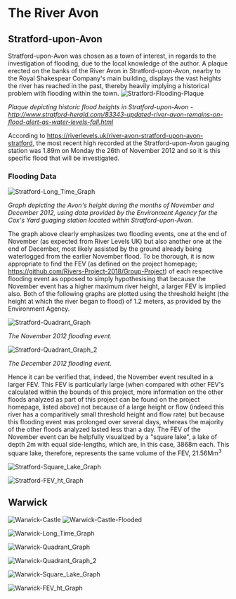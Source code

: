 # The River Avon
## Stratford-upon-Avon
Stratford-upon-Avon was chosen as a town of interest, in regards to the investigation of flooding, due to the local knowledge of the author. A plaque erected on the banks of the River Avon in Stratford-upon-Avon, nearby to the Royal Shakespear Company's main building, displays the vast heights the river has reached in the past, thereby heavily implying a historical problem with flooding within the town.
![Stratford-Flooding-Plaque](Stratford-Flooding-Plaque.png)

*Plaque depicting historic flood heights in Stratford-upon-Avon - http://www.stratford-herald.com/83343-updated-river-avon-remains-on-flood-alert-as-water-levels-fall.html*

According to https://riverlevels.uk/river-avon-stratford-upon-avon-stratford, the most recent high recorded at the Stratford-upon-Avon gauging station was 1.89m on Monday the 26th of November 2012 and so it is this specific flood that will be investigated.

### Flooding Data
![Stratford-Long_Time_Graph](Stratford-Long_Time_Graph.png)

*Graph depicting the Avon's height during the months of November and December 2012, using data provided by the Environment Agency for the Cox's Yard guaging station located within Stratford-upon-Avon.*

The graph above clearly emphasizes two flooding events, one at the end of November (as expected from River Levels UK) but also another one at the end of December, most likely assisted by the ground already being waterlogged from the earlier November flood. To be thorough, it is now appropriate to find the FEV (as defined on the project homepage; https://github.com/Rivers-Project-2018/Group-Project) of each respective flooding event as opposed to simply hypothesising that because the November event has a higher maximum river height, a larger FEV is implied also. Both of the following graphs are plotted using the threshold height (the height at which the river began to flood) of 1.2 meters, as provided by the Environment Agency.

![Stratford-Quadrant_Graph](Stratford-Quadrant_Graph.png)

*The November 2012 flooding event.*

![Stratford-Quadrant_Graph_2](Stratford-Quadrant_Graph_2.png)

*The December 2012 flooding event.*

Hence it can be verified that, indeed, the November event resulted in a larger FEV. This FEV is particularly large (when compared with other FEV's calculated within the bounds of this project, more information on the other floods analyzed as part of this project can be found on the project homepage, listed above) not because of a large height or flow (indeed this river has a comparitively small threshold height and flow rate) but because this flooding event was prolonged over several days, whereas the majority of the other floods analyzed lasted less than a day. The FEV of the November event can be helpfully visualized by a "square lake", a lake of depth 2m with equal side-lengths, which are, in this case, 3868m each. This square lake, therefore, represents the same volume of the FEV, 21.56Mm$^3$

![Stratford-Square_Lake_Graph](Stratford-Square_Lake_Graph.png)

![Stratford-FEV_ht_Graph](Stratford-FEV_ht_Graph.png)
## Warwick
![Warwick-Castle](Warwick-Castle.png) ![Warwick-Castle-Flooded](Warwick-Castle-Flooded.png)

![Warwick-Long_Time_Graph](Warwick-Long_Time_Graph.png)

![Warwick-Quadrant_Graph](Warwick-Quadrant_Graph.png)

![Warwick-Quadrant_Graph_2](Warwick-Quadrant_Graph_2.png)

![Warwick-Square_Lake_Graph](Warwick-Square_Lake_Graph.png)

![Warwick-FEV_ht_Graph](Warwick-FEV_ht_Graph.png)
